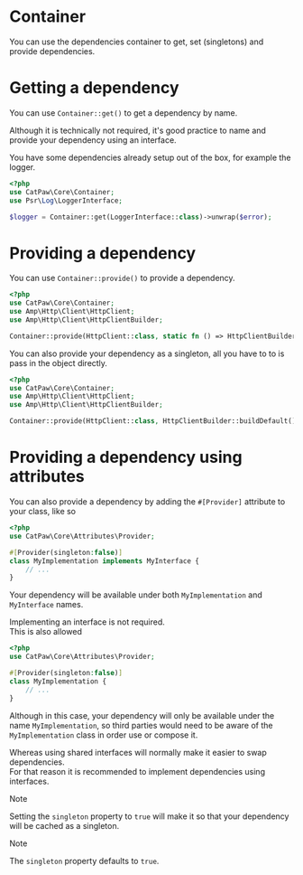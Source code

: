 # Container

You can use the dependencies container to get, set (singletons) and provide dependencies.

# Getting a dependency

You can use `Container::get()` to get a dependency by name.

Although it is technically not required, it's good practice to name and provide your dependency using an interface.

You have some dependencies already setup out of the box, for example the logger.

```php
<?php
use CatPaw\Core\Container;
use Psr\Log\LoggerInterface;

$logger = Container::get(LoggerInterface::class)->unwrap($error);
```


# Providing a dependency

You can use `Container::provide()` to provide a dependency.

```php
<?php
use CatPaw\Core\Container;
use Amp\Http\Client\HttpClient;
use Amp\Http\Client\HttpClientBuilder;

Container::provide(HttpClient::class, static fn () => HttpClientBuilder::buildDefault());
```

You can also provide your dependency as a singleton, all you have to to is pass in the object directly.

```php
<?php
use CatPaw\Core\Container;
use Amp\Http\Client\HttpClient;
use Amp\Http\Client\HttpClientBuilder;

Container::provide(HttpClient::class, HttpClientBuilder::buildDefault());
```

# Providing a dependency using attributes

You can also provide a dependency by adding the `#[Provider]` attribute to your class, like so

```php
<?php
use CatPaw\Core\Attributes\Provider;

#[Provider(singleton:false)]
class MyImplementation implements MyInterface {
    // ...
}
```

Your dependency will be available under both `MyImplementation` and `MyInterface` names.

Implementing an interface is not required.\
This is also allowed

```php
<?php
use CatPaw\Core\Attributes\Provider;

#[Provider(singleton:false)]
class MyImplementation {
    // ...
}
```

Although in this case, your dependency will only be available under the name `MyImplementation`, so third parties would need to be aware of the `MyImplementation` class in order use or compose it.

Whereas using shared interfaces will normally make it easier to swap dependencies.\
For that reason it is recommended to implement dependencies using interfaces.

> [!NOTE]
> Setting the `singleton` property to `true` will make it so that your dependency will be cached as a singleton.

> [!NOTE]
> The `singleton` property defaults to `true`.